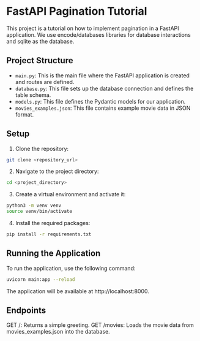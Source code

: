# FastAPI Pagination Tutorial

This project is a tutorial on how to implement pagination in a FastAPI application. We use encode/databases libraries for database interactions and sqlite as the database.

## Project Structure

- `main.py`: This is the main file where the FastAPI application is created and routes are defined.
- `database.py`: This file sets up the database connection and defines the table schema.
- `models.py`: This file defines the Pydantic models for our application.
- `movies_examples.json`: This file contains example movie data in JSON format.

## Setup

1. Clone the repository:

```sh
git clone <repository_url>
```

2. Navigate to the project directory:

```sh
cd <project_directory>
```

3. Create a virtual environment and activate it:

```sh
python3 -m venv venv
source venv/bin/activate
```

4. Install the required packages:

```sh
pip install -r requirements.txt
```

## Running the Application

To run the application, use the following command:

```sh
uvicorn main:app --reload
```

The application will be available at http://localhost:8000.

## Endpoints

GET /: Returns a simple greeting.
GET /movies: Loads the movie data from movies_examples.json into the database.
